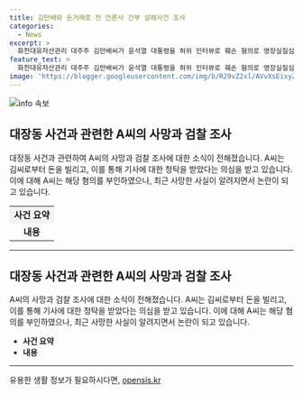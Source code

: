 ```yaml
---
title: 김만배와 돈거래로 전 언론사 간부 살해사건 조사
categories:
  - News
excerpt: >
  화천대유자산관리 대주주 김만배씨가 윤석열 대통령을 허위 인터뷰로 훼손 혐의로 영장실질심사에 출석했다. 전 언론사 간부 A씨가 돈거래 혐의로 사망한 것으로 밝혀졌다. A씨는 김씨로부터 돈을 빌려오며 검찰 조사를 받았고, 돈거래와 관련한 기사 청탁을 부인했다. 서울중앙지검은 A씨의 사망에 대한 안타까운 일이라며 깊은 애도를 표했고, 한국일보는 A씨를 작년 1월 해고한 후 난소송에서 패소한 사실이 밝혀졌다. A씨는 돈거래를 정상적인 금전소비대차 계약이라 주장했으나 법원은 패소 판결을 내렸다.
feature_text: >
  화천대유자산관리 대주주 김만배씨가 윤석열 대통령을 허위 인터뷰로 훼손 혐의로 영장실질심사에 출석했다. 전 언론사 간부 A씨가 돈거래 혐의로 사망한 것으로 밝혀졌다. A씨는 김씨로부터 돈을 빌려오며 검찰 조사를 받았고, 돈거래와 관련한 기사 청탁을 부인했다. 서울중앙지검은 A씨의 사망에 대한 안타까운 일이라며 깊은 애도를 표했고, 한국일보는 A씨를 작년 1월 해고한 후 난소송에서 패소한 사실이 밝혀졌다. A씨는 돈거래를 정상적인 금전소비대차 계약이라 주장했으나 법원은 패소 판결을 내렸다.
image: 'https://blogger.googleusercontent.com/img/b/R29vZ2xl/AVvXsEixyZcFfHzMRdzZMjFBmAUKJYCLCGyLL1o632UiGVXcaFdKo_bkvkuCioo0uUKlGfBVcT3P84aROyZIXSBEx3Aw5nCQ3pTgDom1WDC4m8eifvWiAmWEEVb4x6G_l8C0QH225ldMjyaFvpxGEBGNO37VmDTDMHGhJPq73UglMfDca1-0aw/s1600/blogspot.png'
---
```


<p><img src="https://blogger.googleusercontent.com/img/b/R29vZ2xl/AVvXsEixyZcFfHzMRdzZMjFBmAUKJYCLCGyLL1o632UiGVXcaFdKo_bkvkuCioo0uUKlGfBVcT3P84aROyZIXSBEx3Aw5nCQ3pTgDom1WDC4m8eifvWiAmWEEVb4x6G_l8C0QH225ldMjyaFvpxGEBGNO37VmDTDMHGhJPq73UglMfDca1-0aw/s1600/blogspot.png" alt="info 속보" /></p>

<h2 data-ke-size="size26">대장동 사건과 관련한 A씨의 사망과 검찰 조사</h2>

<p data-ke-size="size16">대장동 사건과 관련하여 A씨의 사망과 검찰 조사에 대한 소식이 전해졌습니다. A씨는 김씨로부터 돈을 빌리고, 이를 통해 기사에 대한 청탁을 받았다는 의심을 받고 있습니다. 이에 대해 A씨는 해당 혐의를 부인하였으나, 최근 사망한 사실이 알려지면서 논란이 되고 있습니다.</p>

<table style="width: 100%;">
<tbody>
<tr>
<td style="text-align: center; background-color: #f2f2f2; height: 14px;"><strong>사건 요약</strong></td>
</tr>
<tr>
<td style="text-align: center; height: 17px;"><strong>내용</strong></td>
</tr>
</tbody>
</table>

<hr>

<h2 data-ke-size="size26">대장동 사건과 관련한 A씨의 사망과 검찰 조사</h2>

<p data-ke-size="size16">A씨의 사망과 검찰 조사에 대한 소식이 전해졌습니다. A씨는 김씨로부터 돈을 빌리고, 이를 통해 기사에 대한 청탁을 받았다는 의심을 받고 있습니다. 이에 대해 A씨는 해당 혐의를 부인하였으나, 최근 사망한 사실이 알려지면서 논란이 되고 있습니다.</p>

<ul>
<li><strong>사건 요약</strong></li>
<li><strong>내용</strong></li>
</ul>

<hr>
유용한 생활 정보가 필요하시다면, <a href="https://opensis.kr" rel="dofollow">opensis.kr</a>


